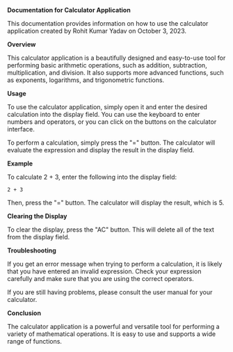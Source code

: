 **Documentation for Calculator Application**

This documentation provides information on how to use the calculator application created by Rohit Kumar Yadav on October 3, 2023.

**Overview**

This calculator application is a beautifully designed and easy-to-use tool for performing basic arithmetic operations, such as addition, subtraction, multiplication, and division. It also supports more advanced functions, such as exponents, logarithms, and trigonometric functions.

**Usage**

To use the calculator application, simply open it and enter the desired calculation into the display field. You can use the keyboard to enter numbers and operators, or you can click on the buttons on the calculator interface.

To perform a calculation, simply press the "=" button. The calculator will evaluate the expression and display the result in the display field.

**Example**

To calculate 2 + 3, enter the following into the display field:

```
2 + 3
```

Then, press the "=" button. The calculator will display the result, which is 5.

**Clearing the Display**

To clear the display, press the "AC" button. This will delete all of the text from the display field.

**Troubleshooting**

If you get an error message when trying to perform a calculation, it is likely that you have entered an invalid expression. Check your expression carefully and make sure that you are using the correct operators.

If you are still having problems, please consult the user manual for your calculator.

**Conclusion**

The calculator application is a powerful and versatile tool for performing a variety of mathematical operations. It is easy to use and supports a wide range of functions.
